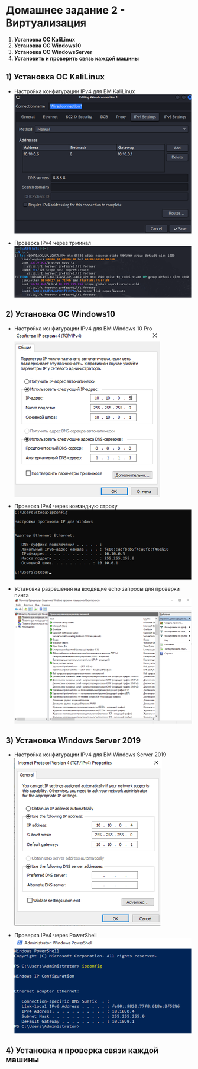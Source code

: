 # Домашнее задание 2 -  Виртуализация
1) **Установка ОС KaliLinux**
2) **Установка ОС Windows10**
3) **Установка ОС WindowsServer**
4) **Установить и проверить связь каждой машины**

## 1) Установка ОС KaliLinux
- Настройка конфигурации IPv4 для ВМ KaliLinux  
![image](https://github.com/StsiapanSikorsky/Cybersecurity_TMScourse/blob/main/Task2/imgKaliLinux/settingsIP_Kali.png)

- Проверка IPv4 через трминал  
![image](https://github.com/StsiapanSikorsky/Cybersecurity_TMScourse/blob/main/Task2/imgKaliLinux/Ipconf_Kali.png)


## 2) Установка ОС Windows10
- Настройка конфигурации IPv4 для ВМ Windows 10 Pro  
![image](https://github.com/StsiapanSikorsky/Cybersecurity_TMScourse/blob/main/Task2/imgWin10/IPconf_for_Win10.png)

- Проверка IPv4 через командную строку  
![image](https://github.com/StsiapanSikorsky/Cybersecurity_TMScourse/blob/main/Task2/imgWin10/IPconf_Win10_cmd.png)

- Установка разрешения на входящие echo запросы для проверки пинга   
![image](https://github.com/StsiapanSikorsky/Cybersecurity_TMScourse/blob/main/Task2/imgWin10/Btandmauer_echo.png) 

## 3) Установка Windows Server 2019
- Настройка конфигурации IPv4 для ВМ Windows Server 2019  
![image](https://github.com/StsiapanSikorsky/Cybersecurity_TMScourse/blob/main/Task2/imgWinServer/IPconf_for_WinServer.png)

- Проверка IPv4 через PowerShell  
![image](https://github.com/StsiapanSikorsky/Cybersecurity_TMScourse/blob/main/Task2/imgWinServer/IPconf_WinServer.png)

## 4) Установка и проверка связи каждой машины
